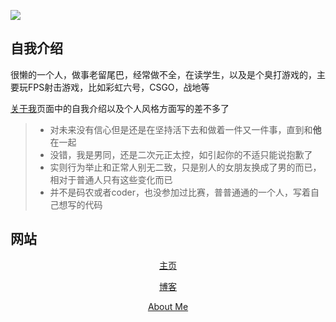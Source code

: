 ![](https://user-images.githubusercontent.com/54032212/125687931-a207bb03-9160-42e2-b22e-713040ca8587.png)


## 自我介绍

很懒的一个人，做事老留尾巴，经常做不全，在读学生，以及是个臭打游戏的，主要玩FPS射击游戏，比如彩虹六号，CSGO，战地等

[关于我](http://about.mou.best)页面中的自我介绍以及个人风格方面写的差不多了


> - 对未来没有信心但是还是在坚持活下去和做着一件又一件事，直到和**他**在一起
> - 没错，我是男同，还是二次元正太控，如引起你的不适只能说抱歉了
> - 实则行为举止和正常人别无二致，只是别人的女朋友换成了男的而已，相对于普通人只有这些变化而已
> - 并不是码农或者coder，也没参加过比赛，普普通通的一个人，写着自己想写的代码

## 网站

<center>

[主页](https://mou.best)

[博客](https://mouz.xyz)

[About Me](https://about.mou.best)

</center>
